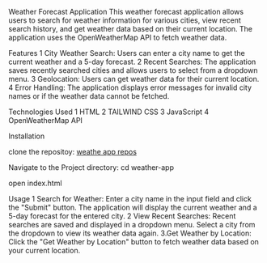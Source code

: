 Weather Forecast Application
This weather forecast application allows users to search for weather information for various cities, view recent search history, and get weather data based on their current location. The application uses the OpenWeatherMap API to fetch weather data.

Features
1 City Weather Search: Users can enter a city name to get the current weather and a 5-day forecast.
2 Recent Searches: The application saves recently searched cities and allows users to select from a dropdown menu.
3 Geolocation: Users can get weather data for their current location.
4 Error Handling: The application displays error messages for invalid city names or if the weather data cannot be fetched.

Technologies Used
1 HTML
2 TAILWIND CSS
3 JavaScript
4 OpenWeatherMap API


Installation 

clone the repositoy:
    [weathe app repos](https://github.com/Leelamanisahu/Weather-app.git)

 Navigate to the Project directory:
    cd weather-app

open index.html



Usage
1 Search for Weather:
    Enter a city name in the input field and click the "Submit" button.
    The application will display the current weather and a 5-day forecast for the entered city.
2 View Recent Searches:
   Recent searches are saved and displayed in a dropdown menu.
   Select a city from the dropdown to view its weather data again.
3.Get Weather by Location:
   Click the "Get Weather by Location" button to fetch weather data based on your current location.
